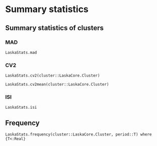 # Summary statistics

## Summary statistics of clusters

### MAD

```@docs
LaskaStats.mad
```

### CV2

```@docs
LaskaStats.cv2(cluster::LaskaCore.Cluster)
```

```@docs
LaskaStats.cv2mean(cluster::LaskaCore.Cluster)
```

### ISI

````@docs
LaskaStats.isi
````

## Frequency

```@docs
LaskaStats.frequency(cluster::LaskaCore.Cluster, period::T) where {T<:Real}
```


